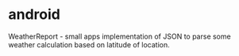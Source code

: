 # android
WeatherReport - small apps implementation of JSON to parse some weather calculation based on latitude of location.
